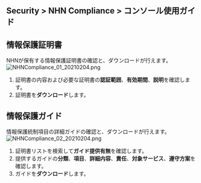 ## Security > NHN Compliance > コンソール使用ガイド

## 情報保護証明書

NHNが保有する情報保護証明書の確認と、ダウンロードが行えます。
![NHNCompliance_01_20210204.png](https://static.toastoven.net/prod_serversecuritycheck/NHNCompliance_01_20210204.png)
1. 証明書の内容および必要な証明書の**認証範囲**、**有効期間**、**説明**を確認します。
2. 証明書を**ダウンロード**します。


## 情報保護ガイド

情報保護統制項目の詳細ガイドの確認と、ダウンロードが行えます。
![NHNCompliance_02_20210204.png](https://static.toastoven.net/prod_serversecuritycheck/NHNCompliance_02_20210204.png)
1. 証明書リストを検索して**ガイド提供有無**を確認します。
2. 提供するガイドの**分類**、**項目**、**詳細内容**、**責任**、**対象サービス**、**遵守方案**を確認します。 
3. ガイドを**ダウンロード**します。
